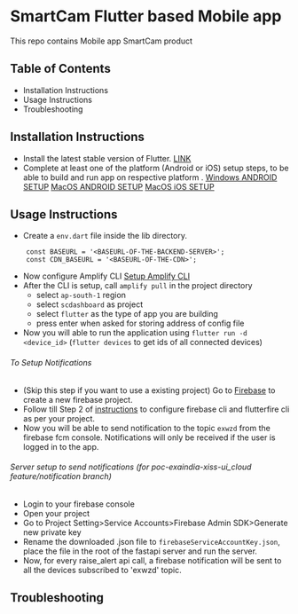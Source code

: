 # SmartCam Flutter based Mobile app



This repo contains Mobile app SmartCam product

## Table of Contents
* Installation Instructions
* Usage Instructions
* Troubleshooting


## Installation Instructions
- Install the latest stable version of Flutter. [LINK](https://docs.flutter.dev/get-started/install)
- Complete at least one of the platform (Android or iOS) setup steps, to be able to build and run app on respective platform . [Windows ANDROID SETUP](https://docs.flutter.dev/get-started/install/windows#android-setup) [MacOS ANDROID SETUP](https://docs.flutter.dev/get-started/install/macos#android-setup) [MacOS iOS SETUP](https://docs.flutter.dev/get-started/install/macos#ios-setup)


## Usage Instructions
- Create a  `env.dart` file inside the lib directory.
~~~
    const BASEURL = '<BASEURL-OF-THE-BACKEND-SERVER>';
    const CDN_BASEURL = '<BASEURL-OF-THE-CDN>';
~~~
- Now configure Amplify CLI [Setup Amplify CLI](https://docs.amplify.aws/cli/start/install/#install-the-amplify-cli)
- After the CLI is setup, call `amplify pull` in the project directory
    - select `ap-south-1` region
    - select `scdashboard` as project
    - select `flutter` as the type of app you are building
    - press enter when asked for storing address of config file
- Now you will able to run the application using `flutter run -d <device_id>` (`flutter devices` to get ids of all connected devices)

###### To Setup Notifications
- (Skip this step if you want to use a existing project) Go to [Firebase](https://firebase.google.com/) to create a new firebase project.
- Follow till Step 2 of [instructions](https://firebase.google.com/docs/flutter/setup?platform=android) to configure firebase cli and flutterfire cli as per your project.
- Now you will be able to send notification to the topic `exwzd` from the firebase fcm console. Notifications will only be received if the user is logged in to the app.

###### Server setup to send notifications (for poc-exaindia-xiss-ui_cloud feature/notification branch)
- Login to your firebase console
- Open your project
- Go to Project Setting>Service Accounts>Firebase Admin SDK>Generate new private key
- Rename the downloaded .json file to `firebaseServiceAccountKey.json`, place the file in the root of the fastapi server and run the server.
- Now, for every raise_alert api call, a firebase notification will be sent to all the devices subscribed to 'exwzd' topic.

## Troubleshooting


